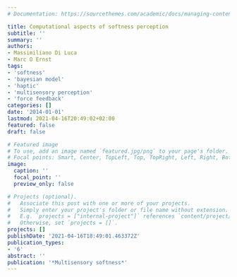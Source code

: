 ```yaml
---
# Documentation: https://sourcethemes.com/academic/docs/managing-content/

title: Computational aspects of softness perception
subtitle: ''
summary: ''
authors:
- Massimiliano Di Luca
- Marc O Ernst
tags:
- 'softness'
- 'bayesian model'
- 'haptic'
- 'multisensory perception'
- 'force feedback'
categories: []
date: '2014-01-01'
lastmod: 2021-04-16T20:49:02+02:00
featured: false
draft: false

# Featured image
# To use, add an image named `featured.jpg/png` to your page's folder.
# Focal points: Smart, Center, TopLeft, Top, TopRight, Left, Right, BottomLeft, Bottom, BottomRight.
image:
  caption: ''
  focal_point: ''
  preview_only: false

# Projects (optional).
#   Associate this post with one or more of your projects.
#   Simply enter your project's folder or file name without extension.
#   E.g. `projects = ["internal-project"]` references `content/project/deep-learning/index.md`.
#   Otherwise, set `projects = []`.
projects: []
publishDate: '2021-04-16T18:49:01.463372Z'
publication_types:
- '6'
abstract: ''
publication: '*Multisensory softness*'
---
```


